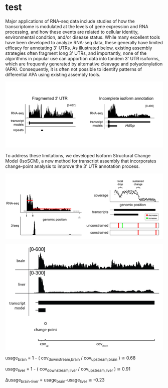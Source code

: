 test
====

Major applications of RNA-seq data include studies of how the transcriptome is modulated at the levels of gene expression and RNA processing, and how these events are related to cellular identity, environmental condition, and/or disease status. While many excellent tools have been developed to analyze RNA-seq data, these generally have limited efficacy for annotating 3' UTRs. As illustrated below, existing assembly strategies often fragment long 3' UTRs, and importantly, none of the algorithms in popular use can apportion data into tandem 3' UTR isoforms, which are frequently generated by alternative cleavage and polyadenylation (APA). Consequently, it is often not possible to identify patterns of differential APA using existing assembly tools. 

![motivation image](./motivation.png)

To address these limitations, we developed Isoform Structural Change Model (IsoSCM),  a new method for transcript assembly that incorporates change-point analysis to improve the 3' UTR annotation process.

![changepoint image](./changepoints.png)

![differential image](./differential_usage.png)

usage<sub>brain</sub> = 1 - ( cov<sub>downstream,brain</sub> / cov<sub>upstream,brain</sub> ) &cong; 0.68

usage<sub>liver</sub> = 1 - ( cov<sub>downstream,liver</sub> / cov<sub>upstream,liver</sub> ) &cong; 0.91

&Delta;usage<sub>brain-liver</sub> = usage<sub>brain</sub>-usage<sub>liver</sub> &cong; -0.23

